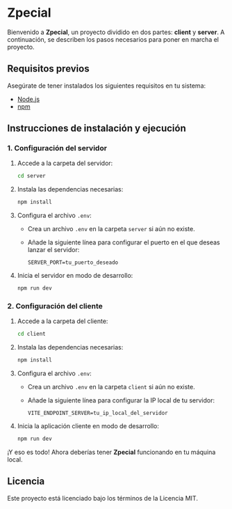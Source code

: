 # Zpecial

Bienvenido a **Zpecial**, un proyecto dividido en dos partes: **client** y **server**. A continuación, se describen los pasos necesarios para poner en marcha el proyecto.

## Requisitos previos

Asegúrate de tener instalados los siguientes requisitos en tu sistema:

- [Node.js](https://nodejs.org/)
- [npm](https://www.npmjs.com/)

## Instrucciones de instalación y ejecución

### 1. Configuración del servidor

1. Accede a la carpeta del servidor:

    ```bash
    cd server
    ```

2. Instala las dependencias necesarias:

    ```bash
    npm install
    ```

3. Configura el archivo `.env`:

    - Crea un archivo `.env` en la carpeta `server` si aún no existe.
    - Añade la siguiente línea para configurar el puerto en el que deseas lanzar el servidor:

      ```env
      SERVER_PORT=tu_puerto_deseado
      ```

4. Inicia el servidor en modo de desarrollo:

    ```bash
    npm run dev
    ```

### 2. Configuración del cliente

1. Accede a la carpeta del cliente:

    ```bash
    cd client
    ```

2. Instala las dependencias necesarias:

    ```bash
    npm install
    ```

3. Configura el archivo `.env`:

    - Crea un archivo `.env` en la carpeta `client` si aún no existe.
    - Añade la siguiente línea para configurar la IP local de tu servidor:

      ```env
      VITE_ENDPOINT_SERVER=tu_ip_local_del_servidor
      ```

4. Inicia la aplicación cliente en modo de desarrollo:

    ```bash
    npm run dev
    ```

¡Y eso es todo! Ahora deberías tener **Zpecial** funcionando en tu máquina local.

## Licencia

Este proyecto está licenciado bajo los términos de la Licencia MIT.
